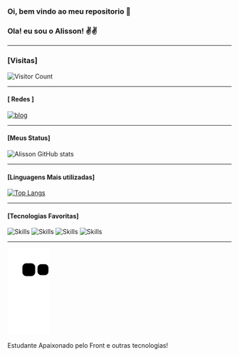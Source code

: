 ### Oi, bem vindo ao meu repositorio 👋


### Ola! eu sou o Alisson! ✌️✌️

-------------------------------------------

### [Visitas]

![Visitor Count](https://profile-counter.glitch.me/{AlissonGCost}/count.svg)

-------------------------------------------

#### [ Redes ]

[![blog](	https://img.shields.io/badge/LinkedIn-0077B5?style=for-the-badge&logo=linkedin&logoColor=white)](https://www.linkedin.com/in/alisson-costa-129015193/)


-------------------------------------------

#### [Meus Status]

![Alisson GitHub stats](https://github-readme-stats.vercel.app/api?username=AlissonGCosta&show_icons=true&theme=dracula)

-------------------------------------------

#### [Linguagens Mais utilizadas]


[![Top Langs](https://github-readme-stats.vercel.app/api/top-langs/?username=AlissonGCosta&layout=compact)](https://github.com/anuraghazra/github-readme-stats)



-------------------------------------------

#### [Tecnologias Favoritas]

![Skills](https://img.shields.io/badge/HTML5-E34F26?style=for-the-badge&logo=html5&logoColor=white)
![Skills](https://img.shields.io/badge/CSS3-1572B6?style=for-the-badge&logo=css3&logoColor=white)
![Skills](https://img.shields.io/badge/JavaScript-323330?style=for-the-badge&logo=javascript&logoColor=F7DF1E)
![Skills](https://img.shields.io/badge/React-20232A?style=for-the-badge&logo=react&logoColor=61DAFB)

-------------------------------------------

![Snake animation](https://github.com/AlissonGCosta/AlissonGCosta/blob/output/github-contribution-grid-snake.svg)

Estudante Apaixonado pelo Front e outras tecnologias!
